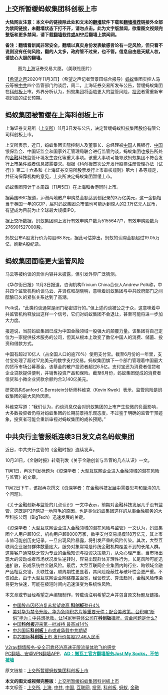  <h2>上交所暂缓蚂蚁集团科创板上市</h2> <p class="notice"><b>大陆网友注意：本文中的链接除此处和文末的<a href="https://github.com/bannedbook/fanqiang" >翻墙</a>软件下载和<a href="https://github.com/killgcd/justmysocks/blob/master/README.md">翻墙推荐</a>链接外全部为禁网链接，未翻墙状态下打不开，请勿点击。此为文字版禁闻，欲看图文视频完整版和更多禁闻，请下载<a href="https://github.com/bannedbook/fanqiang">翻墙软件或APP</a>后翻墙上禁闻网。</p><p>备注：翻墙看新闻非常安全，翻墙以真实身份发表敏感言论有一定风险，但只看不说则没有任何风险，翻的人太多，政府管不过来，也不管。信息自由是天赋人权，请放心大胆的翻墙。</b></p>  <div class="entry"> <figure><figcaption>图为<a href="https://www.bannedbook.org/bnews/tag/%e4%b8%8a%e6%b5%b7/" class="st_tag internal_tag" rel="tag" title="标签 上海 下的日志">上海</a>证券交易大厦。（美联社图片）</figcaption></figure> <p>【<span class='wp_keywordlink_affiliate'><a href="https://www.soundofhope.org" title="希望之声" target="_blank">希望之声</a></span>2020年11月3日】（希望之声记者贺景田综合报导）<a href="https://www.bannedbook.org/bnews/tag/%e8%9a%82%e8%9a%81/" class="st_tag internal_tag" rel="tag" title="标签 蚂蚁 下的日志">蚂蚁</a>集团实控人马云等被<a href="https://www.bannedbook.org/bnews/tag/%e4%b8%ad%e5%85%b1/" class="st_tag internal_tag" rel="tag" title="标签 中共 下的日志">中共</a>四个监管部门约谈后，周二，上海证券交易所发布公告，暂缓蚂蚁集团在<a href="https://www.bannedbook.org/bnews/tag/%E7%A7%91%E5%88%9B%E6%9D%BF/" class="st_tag internal_tag" rel="tag" title="标签 科创板 下的日志">科创板</a>上市。外界分析认为，蚂蚁集团将面临更大的监管风险，<a href="https://www.bannedbook.org/bnews/tag/%e6%8a%95%e8%b5%84/" class="st_tag internal_tag" rel="tag" title="标签 投资 下的日志">投资</a>者需重新审视蚂蚁的成长预期。</p> <h2><strong>蚂蚁集团被暂缓在上海科创板上市</strong></h2> <p>上海证券交易所（<a href="https://www.bannedbook.org/bnews/tag/%e4%b8%8a%e4%ba%a4%e6%89%80/" class="st_tag internal_tag" rel="tag" title="标签 上交所 下的日志">上交所</a>）11月3日发布公告，决定暂缓蚂蚁科技集团股份有限公司科创板上市。</p> <p>上交所表示，近日，蚂蚁集团实际控制人及董事长、总经理被<span class='wp_keywordlink_affiliate'><a href="https://www.bannedbook.org/" title="中国" target="_blank">中国</a></span>人民银行、<a href="https://www.bannedbook.org/bnews/tag/%E4%B8%AD%E5%9B%BD/" class="st_tag internal_tag" rel="tag" title="标签 中国 下的日志">中国</a>银保监会、中国证监会和国家外汇管理局联合进行监管约谈，蚂蚁集团也报告所处的<a href="https://www.bannedbook.org/bnews/tag/%E9%87%91%E8%9E%8D/" class="st_tag internal_tag" rel="tag" title="标签 金融 下的日志">金融</a>科技监管环境发生变化等重大事项。该重大事项可能导致蚂蚁集团不符合发行上市条件或者信息披露要求。根据《科创板首次公开发行股票注册管理办法（试行）》第二十六条和《上海证券交易所股票发行上市审核规则》第六十条等规定，并征询保荐机构的意见，上交所决定蚂蚁集团暂缓上市。</p> <p>蚂蚁集团预计于本周四（11月5日）在上海和香港同时上市。</p> <p>据英国BBC报道，沪港两地散户申购总金额达到创纪录的3万亿美元，这一金额相当于英国一年的GDP，届时蚂蚁集团总市值也可能达到惊人的2.1万亿元人民币，有望成为目前为止全球最大规模IPO。</p>  <p>据上交所数据，蚂蚁集团网上发行有效申购户数为5155647户，有效申购股数为276901527000股。</p> <p>蚂蚁公布A股发行价为每股68.8元，据此可估算出，蚂蚁的认购金额超过19.05万亿，刷新A股纪录。</p> <h2><strong>蚂蚁集团面临更大监管风险</strong></h2> <p>马云等被约谈的具体内容并未披露，但引发外界广泛猜测。</p> <p>《华尔街日报》11月3日报道，咨询机构Trivium China合伙人Andrew Polk称，中共四个监管机构约谈马云、井贤栋和胡晓明，意味着蚂蚁集团与中共政府部门之间酝酿已久的紧张关系达到了高潮。</p> <p>Polk说，“此类约谈通常是闭门秘密进行的。”但上述约谈被公之于众，这意味着中共监管机构释放出这样一个信号，它们对蚂蚁集团不会退让，甚至可能将进一步加大力度。</p>  <p>报道说，当前蚂蚁集团已成为中国金融领域一股强大的颠覆力量。该集团将自己定位为一家提供技术服务的公司，但其从根本上改变了数亿中国人的消费、储蓄、投资和借款方式。</p> <p>中国有超过10亿人（占全国人口的逾70%）使用支付宝。截至6月份的一年里，支付宝处理了超过17兆美元的数字支付交易。蚂蚁集团旗下一个部门管理着中国最大的货币市场公募基金，该基金的散户投资者超过6.5亿。支付宝还为消费者信贷和企业贷款提供便利，并销售投资产品和保险。截至6月份，蚂蚁集团促成的消费者信贷和小微企业贷款余额约合3,140亿美元。</p> <p>研究机构Sanford C.Bernstein分析师科维克（Kevin Kwek）表示，监管风险是蚂蚁集团的最大风险因素。</p> <p>科维克写道：“我们认为，约谈消息仅会对蚂蚁集团的上市产生些微的负面影响，大多数投资者仍将对蚂蚁集团的长期前景持乐观态度。不过鉴于明确的监管干预迹象，投资者可能会重新审视对蚂蚁集团的成长预期。”</p> <h2><strong>中共央行主管报纸连续3日发文点名蚂蚁集团</strong></h2> <p>近日，中共央行主管的《金融时报》连续发声。</p>  <p>10月31日，《金融时报》转载刊发《关于金融创新与监管的几点认识》一文。</p> <p>11月1日，再次刊发标题为《资深学者：大型<a href="https://www.bannedbook.org/bnews/tag/%e4%ba%92%e8%81%94%e7%bd%91/" class="st_tag internal_tag" rel="tag" title="标签 互联网 下的日志">互联网</a>企业进入金融领域的潜在风险与监管》的文章。</p> <p>11月2日下午，该报再次撰文《资深学者：在金融科技<span class='wp_keywordlink'><a href="https://www.bannedbook.org/forum11/topic335.html" title="禁片：发展中出现的问题，只能靠发展解决？" target="_blank">发展中</a></span>需要思考和厘清的几个问题》。</p> <p>《关于金融创新与监管的几点认识》一文中表示，前期对金融科技发展几乎没有监管，这既是P2P网贷一地鸡毛的原因，也是类似蚂蚁集团这样的从事金融服务的大型科技公司（BigTech）迅速发展的关键。</p> <p>《资深学者：大型互联网企业进入金融领域的潜在风险与监管》一文认为，蚂蚁集团个人用户超10亿，机构用户超8000万家，数字支付交易规模118万亿元，其上市市值可能创历史记录。一旦出现风险暴露，将引发严重的风险传染。其次，大型互联网企业服务群体数量庞大，服务对象常常是传统金融机构覆盖不到的长尾人群。这类客户通常缺乏较为专业的金融知识与投资决策能力，从众心理严重，当市场出现大的波动或者市场状况发生逆转时，容易出现群体非理性行为，长尾风险可能迅速扩散，形成系统性金融风险。最后，大型互联网企业集团内跨行业、跨领域金融产品相互交错，关联性强，顺周期性更显着，其风险隐蔽性与破坏性会更严重。不仅如此，由于大型互联网企业网络覆盖面宽，经营模式、算法趋同，金融风险传染将更为快速，可能在极短时间内迅速演变为系统性风险。</p>  <p>本文章或节目经希望之声编辑制作，转载请注明希望之声并包含原文标题及链接。</p> <ul class='op-related-articles' title='相关阅读'> <li><a href='https://www.bannedbook.org/bnews/baitai/20200929/1405260.html' target='_blank'>中国股市因经济复苏希望收高 <b>科创板</b>劲升4%</a></li> <li><a href='https://www.bannedbook.org/bnews/bannedvideo/20200827/1388042.html' target='_blank'>美对华为禁令升级，华为急囤积芯片等重要元件；配合美政策，台积电“断供”华为；中共想抢救，让14家半导体公司在<b>科创板</b>挂牌，资金问题是什么?</a></li> <li><a href='https://www.bannedbook.org/bnews/comments/20200724/1365441.html' target='_blank'>中国<b>科创板</b>迎来第一批减持 最高减14%</a></li> <li><a href='https://www.bannedbook.org/bnews/comments/20200708/1357376.html' target='_blank'>中芯国际<b>科创板</b>上市或难承载中共期望</a></li> <li><a href='https://www.bannedbook.org/bnews/baitai/20200705/1356163.html' target='_blank'>中芯国际<b>科创板</b>上市 发行价每股27.46人民币</a></li> </ul> <p class="texttj"> <a href="https://www.bannedbook.org/forum23/topic22702.html" target="_blank">V2ray翻墙服务-安全可靠经济高速无限流量体验飞的感觉</a><br/> <a href="https://github.com/bannedbook/fanqiang/wiki/%E7%A6%81%E9%97%BB%E7%BD%91%E5%AE%89%E5%8D%93%E7%BF%BB%E5%A2%99%E6%96%B0%E9%97%BBAPP" target="_blank">PC翻墙、安卓VPN翻墙APP</a>、<span onclick="window.open('https://github.com/killgcd/justmysocks/blob/master/README.md')" style="font-weight:bold;color:#00A191;cursor:pointer;text-decoration:underline;outline:none">AD：搬瓦工官方翻墙服务Just My Socks，不怕被墙</span></p><p>原文链接：<a class="src_link"  href="https://www.soundofhope.org/post/438925" target="_blank">上交所暂缓蚂蚁集团科创板上市</a></p><a name='sharetosocial'></a>       <div><b>本文的图文或视频完整版</b>：<a href='https://www.bannedbook.org/bnews/comments/20201103/1425204.html'>上交所暂缓蚂蚁集团科创板上市</a></div>  </div><!--END ENTRY--> <div class="postfooter"> <div>本文标签：<a href="https://www.bannedbook.org/bnews/tag/%e4%b8%8a%e4%ba%a4%e6%89%80/" rel="tag">上交所</a>, <a href="https://www.bannedbook.org/bnews/tag/%e4%b8%8a%e6%b5%b7/" rel="tag">上海</a>, <a href="https://www.bannedbook.org/bnews/tag/%e4%b8%ad%e5%85%b1/" rel="tag">中共</a>, <a href="https://www.bannedbook.org/bnews/tag/%E4%B8%AD%E5%9B%BD/" rel="tag">中国</a>, <a href="https://www.bannedbook.org/bnews/tag/%e4%ba%92%e8%81%94%e7%bd%91/" rel="tag">互联网</a>, <a href="https://www.bannedbook.org/bnews/tag/%e6%8a%95%e8%b5%84/" rel="tag">投资</a>, <a href="https://www.bannedbook.org/bnews/tag/%E7%A7%91%E5%88%9B%E6%9D%BF/" rel="tag">科创板</a>, <a href="https://www.bannedbook.org/bnews/tag/%e8%9a%82%e8%9a%81/" rel="tag">蚂蚁</a>, <a href="https://www.bannedbook.org/bnews/tag/%E9%87%91%E8%9E%8D/" rel="tag">金融</a></div>  </div><!--END POSTFOOTER--> 